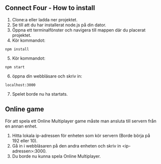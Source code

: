 ## Connect Four - How to install
1. Clone:a eller ladda ner projektet.
2. Se till att du har installerat node.js på din dator.
3. Öppna ett terminalfönster och navigera till mappen där du placerat projektet.
4. Kör kommandot:
```
npm install
```

5. Kör kommandot:
```
npm start
```
6. öppna din webbläsare och skriv in:
```
localhost:3000
```
7. Spelet borde nu ha startats.

## Online game

För att spela ett Online Multiplayer game måste man ansluta till servern från en annan enhet.

1. Hitta lokala ip-adressen för enheten som kör servern (Borde börja på 192 eller 10).
2. Gå in i webbläsaren på den andra enheten och skriv in \<ip-adressen\>:3000.
3. Du borde nu kunna spela Online Multiplayer.
